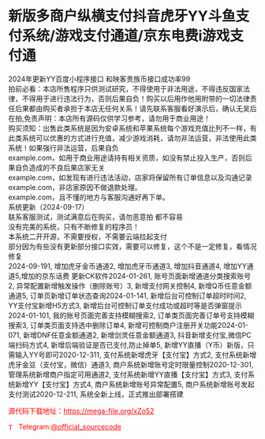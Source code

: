 # 新版多商户纵横支付抖音虎牙YY斗鱼支付系统/游戏支付通道/京东电费i游戏支付通

2024年更新YY百度小程序接口 和映客贵族币接口成功率99<br>拍前必看：本店所售程序只供测试研究，不得使用于非法用途，不得违反国家法律，不得用于进行违法行为，否则后果自负！购买以后用作他用附带的一切法律责任后果都由购买者承担于本店无任何关系！请先联系客服看好演示后，确认无吴后在拍,免责声明：本店所有源码仅供学习参考，请勿用于商业用途！<br>购买须知：出售此类系统是因为安卓系统和苹果系统每个游戏充值比列不一样，有此类系统可以优惠的方式进行充值，减少游戏消耗，请勿非法运营，非法使用此类系统！如果强行非法运营，后果自负<br>example.com，如用于商业用途请持有相关资质，如没有禁止投入生产，否则后果自负造成的不良后果店家无关<br>example.com，如发现有进行违法活动，店家将保留所有订单信息以及沟通记录<br>example.com，非店家原因不做退款处理。<br>example.com，且不懂的地方与客服沟通好再下单。<br>系统更新（2024-09-17）<br>                    联系客服测试，测试满意后在购买，请勿恶意拍 都不容易<br>                   没有完美的系统，只有不断修复的程序员！<br>                 本系统二开开源，不需要授权，不需要云端拉起支付<br>                   部分因为有些没有更新部分接口实效，需要可以修复，这个不是一定修复，看情况修复<br>2024-09-191, 增加虎牙金币通道2, 增加虎牙币通道3, 增加抖音通道4, 增加YY通道5,增加的京东话费 更新CK软件2024-01-261, 账号页面新增通道分类搜索账号2, 异常配置新增触发操作（删除账号）3, 新增支付网关控制4, 新增Q币任意金额通道5, 订单页新增订单状态查询2024-01-141, 新增后台可控制订单超时时间2, YY支付宝新增H5方式3, 新增后台可控制订单支付成功或超时等是否弹窗提示2024-01-101, 我的账号页面完善支持模糊搜索2, 订单类页面完善订单号支持模糊搜索3, 订单类页面支持选中删除订单4, 新增可控制商户注册开关功能2024-01-071, 新增DNF任意金额通道2, 新增剑灵任意金额通道3, 抖音新增支付宝,微信PC端扫码方式4, 新增后端验证是否已支付,防止掉单5, 新增YY直播（Y币）新版，只需输入YY号即可2020-12-311, 支付系统新增虎牙【支付宝】方式2, 支付系统新增虎牙金豆（支付宝，微信）通道3, 商户系统新增账号定时限量控制2020-12-301, 管理系统新增商户指定可用通道2, 支付系统新增YY直播【支付宝】方式3, 支付系统新增YY【支付宝】方式4, 商户系统新增账号异常配置5, 商户系统新增账号发起支付测试2020-12-211, 系统全新上线，正式推出部署搭建<br>


<p style="color: red;">源代码下载地址：<a href="https://mega-file.org/xZo52" style="color: red;">https://mega-file.org/xZo52</a></p><p style="color: red;"><img src="https://cdn-icons-png.flaticon.com/512/2111/2111646.png" alt="Telegram Icon" style="width: 16px; vertical-align: middle; margin-right: 5px;">Telegram:<a href="https://t.me/official_sourcecode" style="color: red;">@official_sourcecode</a></p>